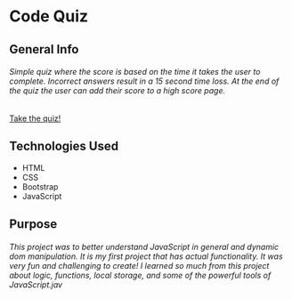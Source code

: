 # Code Quiz


## General Info 

###### Simple quiz where the score is based on the time it takes the user to complete. Incorrect answers result in a 15 second time loss. At the end of the quiz the user can add their score to a high score page. 
[Take the quiz!](https://natashacwolfe.github.io/codeQuiz/ "codeQuiz")


## Technologies Used

* HTML
* CSS
* Bootstrap
* JavaScript


## Purpose

###### This project was to better understand JavaScript in general and dynamic dom manipulation. It is my first project that has actual functionality. It was very fun and challenging to create! I learned so much from this project about logic, functions, local storage, and some of the powerful tools of JavaScript.jav